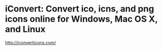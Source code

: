<!--
id: 366684452
link: http://kevinisom.info/post/366684452/iconvert-convert-ico-icns-and-png-icons-online-for
slug: iconvert-convert-ico-icns-and-png-icons-online-for
date: Tue Feb 02 2010 22:07:10 GMT+1300 (NZDT)
raw: {"blog_name":"kevinisom","id":366684452,"post_url":"http://kevinisom.info/post/366684452/iconvert-convert-ico-icns-and-png-icons-online-for","slug":"iconvert-convert-ico-icns-and-png-icons-online-for","type":"link","date":"2010-02-02 09:07:10 GMT","timestamp":1265101630,"state":"published","format":"html","reblog_key":"krJ6L8ED","tags":[],"short_url":"http://tmblr.co/Zw68YyLsoaa","highlighted":[],"feed_item":"http://iconverticons.com/","from_feed_id":"650234","note_count":0,"title":"iConvert: Convert ico, icns, and png icons online for Windows, Mac OS X, and Linux","url":"http://iconverticons.com/","description":""}
publish: 2010-02-02
tags: 
title: iConvert: Convert ico, icns, and png icons online for Windows, Mac OS X, and Linux
-->


iConvert: Convert ico, icns, and png icons online for Windows, Mac OS X, and Linux
==================================================================================

<http://iconverticons.com/>

